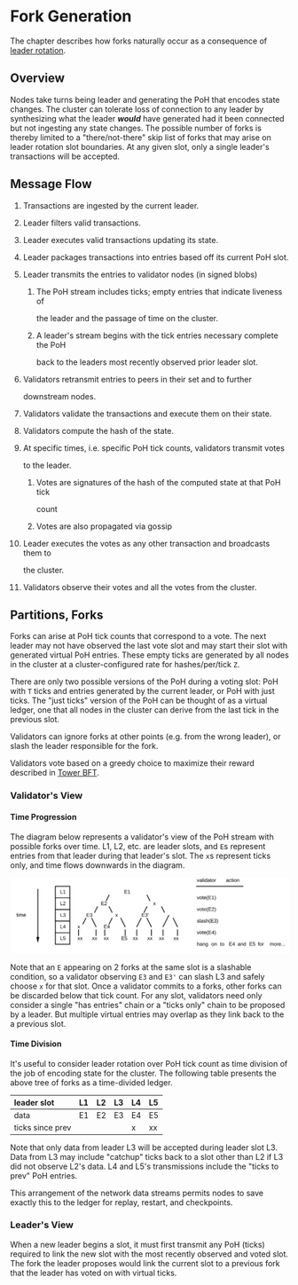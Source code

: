 # Fork Generation

The chapter describes how forks naturally occur as a consequence of [leader rotation](leader-rotation.md).

## Overview

Nodes take turns being leader and generating the PoH that encodes state changes. The cluster can tolerate loss of connection to any leader by synthesizing what the leader _**would**_ have generated had it been connected but not ingesting any state changes. The possible number of forks is thereby limited to a "there/not-there" skip list of forks that may arise on leader rotation slot boundaries. At any given slot, only a single leader's transactions will be accepted.

## Message Flow

1. Transactions are ingested by the current leader.
2. Leader filters valid transactions.
3. Leader executes valid transactions updating its state.
4. Leader packages transactions into entries based off its current PoH slot.
5. Leader transmits the entries to validator nodes \(in signed blobs\)
   1. The PoH stream includes ticks; empty entries that indicate liveness of

      the leader and the passage of time on the cluster.

   2. A leader's stream begins with the tick entries necessary complete the PoH

      back to the leaders most recently observed prior leader slot.
6. Validators retransmit entries to peers in their set and to further

   downstream nodes.

7. Validators validate the transactions and execute them on their state.
8. Validators compute the hash of the state.
9. At specific times, i.e. specific PoH tick counts, validators transmit votes

   to the leader.

   1. Votes are signatures of the hash of the computed state at that PoH tick

      count

   2. Votes are also propagated via gossip

10. Leader executes the votes as any other transaction and broadcasts them to

    the cluster.

11. Validators observe their votes and all the votes from the cluster.

## Partitions, Forks

Forks can arise at PoH tick counts that correspond to a vote. The next leader may not have observed the last vote slot and may start their slot with generated virtual PoH entries. These empty ticks are generated by all nodes in the cluster at a cluster-configured rate for hashes/per/tick `Z`.

There are only two possible versions of the PoH during a voting slot: PoH with `T` ticks and entries generated by the current leader, or PoH with just ticks. The "just ticks" version of the PoH can be thought of as a virtual ledger, one that all nodes in the cluster can derive from the last tick in the previous slot.

Validators can ignore forks at other points \(e.g. from the wrong leader\), or slash the leader responsible for the fork.

Validators vote based on a greedy choice to maximize their reward described in [Tower BFT](../implemented-proposals/tower-bft.md).

### Validator's View

#### Time Progression

The diagram below represents a validator's view of the PoH stream with possible forks over time. L1, L2, etc. are leader slots, and `E`s represent entries from that leader during that leader's slot. The `x`s represent ticks only, and time flows downwards in the diagram.

![Fork generation](../.gitbook/assets/fork-generation.svg)

Note that an `E` appearing on 2 forks at the same slot is a slashable condition, so a validator observing `E3` and `E3'` can slash L3 and safely choose `x` for that slot. Once a validator commits to a forks, other forks can be discarded below that tick count. For any slot, validators need only consider a single "has entries" chain or a "ticks only" chain to be proposed by a leader. But multiple virtual entries may overlap as they link back to the a previous slot.

#### Time Division

It's useful to consider leader rotation over PoH tick count as time division of the job of encoding state for the cluster. The following table presents the above tree of forks as a time-divided ledger.

| leader slot | L1 | L2 | L3 | L4 | L5 |
| :--- | :--- | :--- | :--- | :--- | :--- |
| data | E1 | E2 | E3 | E4 | E5 |
| ticks since prev |  |  |  | x | xx |

Note that only data from leader L3 will be accepted during leader slot L3. Data from L3 may include "catchup" ticks back to a slot other than L2 if L3 did not observe L2's data. L4 and L5's transmissions include the "ticks to prev" PoH entries.

This arrangement of the network data streams permits nodes to save exactly this to the ledger for replay, restart, and checkpoints.

### Leader's View

When a new leader begins a slot, it must first transmit any PoH \(ticks\) required to link the new slot with the most recently observed and voted slot. The fork the leader proposes would link the current slot to a previous fork that the leader has voted on with virtual ticks.

